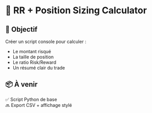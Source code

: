 # 🧮 RR + Position Sizing Calculator

## 🎯 Objectif
Créer un script console pour calculer :
- Le montant risqué
- La taille de position
- Le ratio Risk/Reward
- Un résumé clair du trade

## 📦 À venir
✅ Script Python de base  
🔜 Export CSV + affichage stylé  
